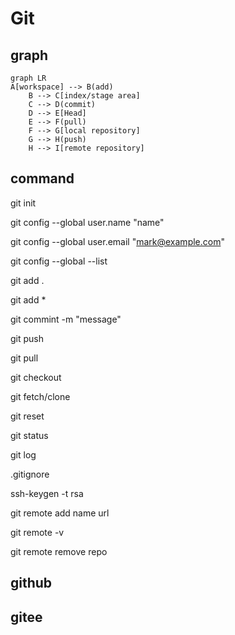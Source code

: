 # Git

## graph

```mermaid
graph LR
A[workspace] --> B(add)
    B --> C[index/stage area]
    C --> D(commit)
    D --> E[Head]
    E --> F(pull)
    F --> G[local repository]
    G --> H(push)
    H --> I[remote repository]
```

## command

git init

git config --global user.name "name"

git config --global user.email "mark@example.com"

git config --global --list

git add .

git add *

git commint -m "message"

git push

git pull

git checkout

git fetch/clone 

git reset

git status

git log

.gitignore


ssh-keygen -t rsa

git remote add name url

git remote -v

git remote remove repo

## github

## gitee


